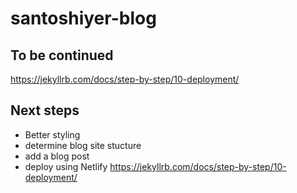 # santoshiyer-blog

## To be continued
https://jekyllrb.com/docs/step-by-step/10-deployment/

## Next steps
- Better styling
- determine blog site stucture
- add a blog post
- deploy using Netlify https://jekyllrb.com/docs/step-by-step/10-deployment/
